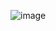 
![image](https://user-images.githubusercontent.com/114003362/236755339-a904a4a8-c210-4c6d-8d16-20f033d07d22.png)

